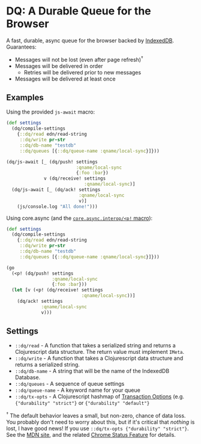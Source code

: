 # DQ: A Durable Queue for the Browser

A fast, durable, async queue for the browser backed by
[IndexedDB](https://developer.mozilla.org/en-US/docs/Web/API/IndexedDB_API).
Guarantees:

* Messages will not be lost (even after page refresh)<sup>†</sup>
* Messages will be delivered in order
    * Retries will be delivered prior to new messages
* Messages will be delivered at least once

## Examples

Using the provided `js-await` macro:

```clj
(def settings
  (dq/compile-settings
    {::dq/read edn/read-string
     ::dq/write pr-str
     ::dq/db-name "testdb"
     ::dq/queues [{::dq/queue-name :qname/local-sync}]}))

(dq/js-await [_ (dq/push! settings
                          :qname/local-sync
                          {:foo :bar})
              v (dq/receive! settings
                             :qname/local-sync)]
  (dq/js-await [_ (dq/ack! settings
                           :qname/local-sync
                           v)]
    (js/console.log "All done!")))
```


Using core.async (and the [`core.async.interop/<p!` macro](https://clojurescript.org/guides/promise-interop#using-promises-with-core-async)):

```clj
(def settings
  (dq/compile-settings
    {::dq/read edn/read-string
     ::dq/write pr-str
     ::dq/db-name "testdb"
     ::dq/queues [{::dq/queue-name :qname/local-sync}]}))

(go
  (<p! (dq/push! settings
                 :qname/local-sync
                 {:foo :bar}))
  (let [v (<p! (dq/receive! settings
                            :qname/local-sync))]
    (dq/ack! settings
             :qname/local-sync
             v)))
```

## Settings
* `::dq/read` -  A function that takes a serialized string and returns a Clojurescript data structure. The return value must implement `IMeta`.
* `::dq/write` - A function that takes a Clojurescript data structure and returns a serialized string.
* `::dq/db-name` - A string that will be the name of the IndexedDB Database.
* `::dq/queues` - A sequence of queue settings
* `::dq/queue-name` - A keyword name for your queue
* `::dq/tx-opts` - A Clojurescript hashmap of [Transaction Options](https://developer.mozilla.org/en-US/docs/Web/API/IDBDatabase/transaction#options) (e.g. `{"durability" "strict"}` or `{"durability" "default"}`

<sup>†</sup> The default behavior leaves a small, but non-zero, chance of data
loss. You probably don't need to worry about this, but if it's critical that
_nothing_ is lost, I have good news! If you use `::dq/tx-opts {"durability" "strict"}`. See the [MDN
site](https://developer.mozilla.org/en-US/docs/Web/API/IDBDatabase/transaction#options),
and the related [Chrome Status
Feature](https://chromestatus.com/feature/5730701489995776) for details.
